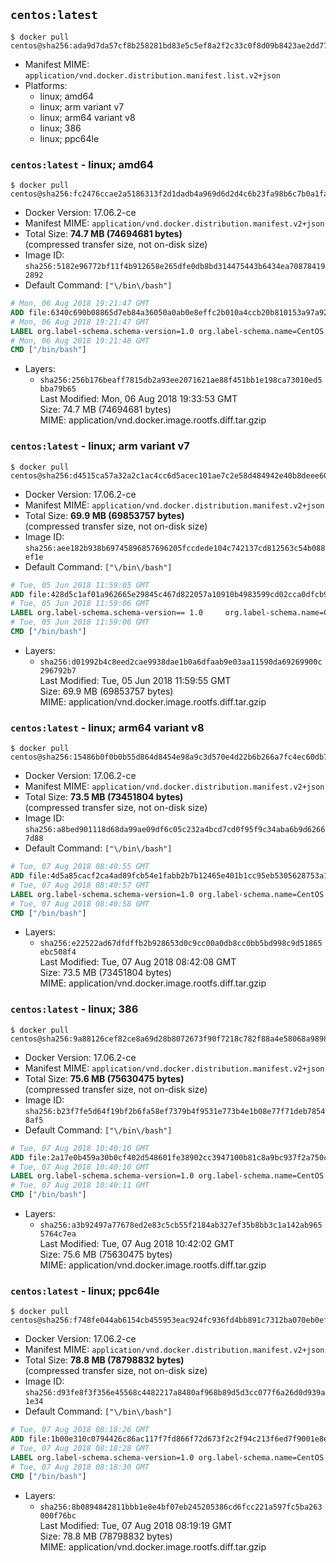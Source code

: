 ## `centos:latest`

```console
$ docker pull centos@sha256:ada9d7da57cf8b258281bd83e5c5ef8a2f2c33c0f8d09b8423ae2dd7714e1fff
```

-	Manifest MIME: `application/vnd.docker.distribution.manifest.list.v2+json`
-	Platforms:
	-	linux; amd64
	-	linux; arm variant v7
	-	linux; arm64 variant v8
	-	linux; 386
	-	linux; ppc64le

### `centos:latest` - linux; amd64

```console
$ docker pull centos@sha256:fc2476ccae2a5186313f2d1dadb4a969d6d2d4c6b23fa98b6c7b0a1faad67685
```

-	Docker Version: 17.06.2-ce
-	Manifest MIME: `application/vnd.docker.distribution.manifest.v2+json`
-	Total Size: **74.7 MB (74694681 bytes)**  
	(compressed transfer size, not on-disk size)
-	Image ID: `sha256:5182e96772bf11f4b912658e265dfe0db8bd314475443b6434ea708784192892`
-	Default Command: `["\/bin\/bash"]`

```dockerfile
# Mon, 06 Aug 2018 19:21:47 GMT
ADD file:6340c690b08865d7eb84a36050a0ab0e8effc2b010a4ccb20b810153a97a9228 in / 
# Mon, 06 Aug 2018 19:21:47 GMT
LABEL org.label-schema.schema-version=1.0 org.label-schema.name=CentOS Base Image org.label-schema.vendor=CentOS org.label-schema.license=GPLv2 org.label-schema.build-date=20180804
# Mon, 06 Aug 2018 19:21:48 GMT
CMD ["/bin/bash"]
```

-	Layers:
	-	`sha256:256b176beaff7815db2a93ee2071621ae88f451bb1e198ca73010ed5bba79b65`  
		Last Modified: Mon, 06 Aug 2018 19:33:53 GMT  
		Size: 74.7 MB (74694681 bytes)  
		MIME: application/vnd.docker.image.rootfs.diff.tar.gzip

### `centos:latest` - linux; arm variant v7

```console
$ docker pull centos@sha256:d4515ca57a32a2c1ac4cc6d5acec101ae7c2e58d484942e40b8deee607e5935f
```

-	Docker Version: 17.06.2-ce
-	Manifest MIME: `application/vnd.docker.distribution.manifest.v2+json`
-	Total Size: **69.9 MB (69853757 bytes)**  
	(compressed transfer size, not on-disk size)
-	Image ID: `sha256:aee182b938b69745896857696205fccdede104c742137cd812563c54b088ef1e`
-	Default Command: `["\/bin\/bash"]`

```dockerfile
# Tue, 05 Jun 2018 11:59:05 GMT
ADD file:428d5c1af01a962665e29845c467d822057a10910b4983599cd02cca0dfcb988 in / 
# Tue, 05 Jun 2018 11:59:06 GMT
LABEL org.label-schema.schema-version== 1.0     org.label-schema.name=CentOS Base Image     org.label-schema.vendor=CentOS     org.label-schema.license=GPLv2     org.label-schema.build-date=20180531
# Tue, 05 Jun 2018 11:59:06 GMT
CMD ["/bin/bash"]
```

-	Layers:
	-	`sha256:d01992b4c8eed2cae9938dae1b0a6dfaab9e03aa11590da69269900c296792b7`  
		Last Modified: Tue, 05 Jun 2018 11:59:55 GMT  
		Size: 69.9 MB (69853757 bytes)  
		MIME: application/vnd.docker.image.rootfs.diff.tar.gzip

### `centos:latest` - linux; arm64 variant v8

```console
$ docker pull centos@sha256:15486b0f0b0b55d864d8454e98a9c3d570e4d22b6b266a7fc4ec60db7f9d2f9f
```

-	Docker Version: 17.06.2-ce
-	Manifest MIME: `application/vnd.docker.distribution.manifest.v2+json`
-	Total Size: **73.5 MB (73451804 bytes)**  
	(compressed transfer size, not on-disk size)
-	Image ID: `sha256:a8bed901118d68da99ae09df6c05c232a4bcd7cd0f95f9c34aba6b9d62667d88`
-	Default Command: `["\/bin\/bash"]`

```dockerfile
# Tue, 07 Aug 2018 08:40:55 GMT
ADD file:4d5a85cacf2ca4ad89fcb54e1fabb2b7b12465e401b1cc95eb5305628753a167 in / 
# Tue, 07 Aug 2018 08:40:57 GMT
LABEL org.label-schema.schema-version=1.0 org.label-schema.name=CentOS Base Image org.label-schema.vendor=CentOS org.label-schema.license=GPLv2 org.label-schema.build-date=20180804
# Tue, 07 Aug 2018 08:40:58 GMT
CMD ["/bin/bash"]
```

-	Layers:
	-	`sha256:e22522ad67dfdffb2b928653d0c9cc00a0db8cc0bb5bd998c9d51865ebc508f4`  
		Last Modified: Tue, 07 Aug 2018 08:42:08 GMT  
		Size: 73.5 MB (73451804 bytes)  
		MIME: application/vnd.docker.image.rootfs.diff.tar.gzip

### `centos:latest` - linux; 386

```console
$ docker pull centos@sha256:9a88126cef82ce8a69d28b8072673f90f7218c782f88a4e58068a989805c1a58
```

-	Docker Version: 17.06.2-ce
-	Manifest MIME: `application/vnd.docker.distribution.manifest.v2+json`
-	Total Size: **75.6 MB (75630475 bytes)**  
	(compressed transfer size, not on-disk size)
-	Image ID: `sha256:b23f7fe5d64f19bf2b6fa58ef7379b4f9531e773b4e1b08e77f71deb78548af5`
-	Default Command: `["\/bin\/bash"]`

```dockerfile
# Tue, 07 Aug 2018 10:40:10 GMT
ADD file:2a17e0b459a30b0cf402d548601fe38902cc3947100b81c8a9bc937f2a750c7b in / 
# Tue, 07 Aug 2018 10:40:10 GMT
LABEL org.label-schema.schema-version=1.0 org.label-schema.name=CentOS Base Image org.label-schema.vendor=CentOS org.label-schema.license=GPLv2 org.label-schema.build-date=20180804
# Tue, 07 Aug 2018 10:40:11 GMT
CMD ["/bin/bash"]
```

-	Layers:
	-	`sha256:a3b92497a77678ed2e83c5cb55f2184ab327ef35b8bb3c1a142ab9655764c7ea`  
		Last Modified: Tue, 07 Aug 2018 10:42:02 GMT  
		Size: 75.6 MB (75630475 bytes)  
		MIME: application/vnd.docker.image.rootfs.diff.tar.gzip

### `centos:latest` - linux; ppc64le

```console
$ docker pull centos@sha256:f748fe044ab6154cb455953eac924fc936fd4bb891c7312ba070eb0ef659acf6
```

-	Docker Version: 17.06.2-ce
-	Manifest MIME: `application/vnd.docker.distribution.manifest.v2+json`
-	Total Size: **78.8 MB (78798832 bytes)**  
	(compressed transfer size, not on-disk size)
-	Image ID: `sha256:d93fe8f3f356e45568c4482217a8480af968b89d5d3cc077f6a26d0d939a1e34`
-	Default Command: `["\/bin\/bash"]`

```dockerfile
# Tue, 07 Aug 2018 08:18:26 GMT
ADD file:1b00e310c0794426c86ac117f7fd866f72d673f2c2f94c213f6ed7f9001e8e34 in / 
# Tue, 07 Aug 2018 08:18:28 GMT
LABEL org.label-schema.schema-version=1.0 org.label-schema.name=CentOS Base Image org.label-schema.vendor=CentOS org.label-schema.license=GPLv2 org.label-schema.build-date=20180804
# Tue, 07 Aug 2018 08:18:30 GMT
CMD ["/bin/bash"]
```

-	Layers:
	-	`sha256:8b0894842811bbb1e8e4bf07eb245205386cd6fcc221a597fc5ba263000f76bc`  
		Last Modified: Tue, 07 Aug 2018 08:19:19 GMT  
		Size: 78.8 MB (78798832 bytes)  
		MIME: application/vnd.docker.image.rootfs.diff.tar.gzip
